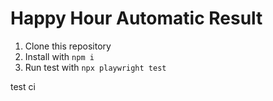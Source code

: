 # Happy Hour Automatic Result

1. Clone this repository
1. Install with `npm i`
1. Run test with `npx playwright test`

test ci
